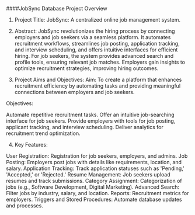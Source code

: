 
####JobSync Database Project Overview
1. Project Title:
JobSync: A centralized online job management system.

2. Abstract:
JobSync revolutionizes the hiring process by connecting employers and job seekers via a seamless platform. It automates recruitment workflows, streamlines job posting, application tracking, and interview scheduling, and offers intuitive interfaces for efficient hiring. For job seekers, the system provides advanced search and profile tools, ensuring relevant job matches. Employers gain insights to optimize recruitment strategies, improving hiring outcomes.

3. Project Aims and Objectives:
Aim:
To create a platform that enhances recruitment efficiency by automating tasks and providing meaningful connections between employers and job seekers.

Objectives:

Automate repetitive recruitment tasks.
Offer an intuitive job-searching interface for job seekers.
Provide employers with tools for job posting, applicant tracking, and interview scheduling.
Deliver analytics for recruitment trend optimization.

4. Key Features:

User Registration: Registration for job seekers, employers, and admins.
Job Posting: Employers post jobs with details like requirements, location, and salary.
Application Tracking: Track application statuses such as 'Pending,' 'Accepted,' or 'Rejected.'
Resume Management: Job seekers upload resumes and track submissions.
Category Assignment: Categorization of jobs (e.g., Software Development, Digital Marketing).
Advanced Search: Filter jobs by industry, salary, and location.
Reports: Recruitment metrics for employers.
Triggers and Stored Procedures: Automate database updates and processes.
